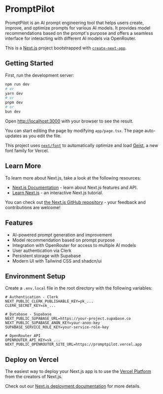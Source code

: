 # PromptPilot

PromptPilot is an AI prompt engineering tool that helps users create, improve, and optimize prompts for various AI models. It provides model recommendations based on the prompt's purpose and offers a seamless interface for interacting with different AI models via OpenRouter.

This is a [Next.js](https://nextjs.org) project bootstrapped with [`create-next-app`](https://nextjs.org/docs/app/api-reference/cli/create-next-app).

## Getting Started

First, run the development server:

```bash
npm run dev
# or
yarn dev
# or
pnpm dev
# or
bun dev
```

Open [http://localhost:3000](http://localhost:3000) with your browser to see the result.

You can start editing the page by modifying `app/page.tsx`. The page auto-updates as you edit the file.

This project uses [`next/font`](https://nextjs.org/docs/app/building-your-application/optimizing/fonts) to automatically optimize and load [Geist](https://vercel.com/font), a new font family for Vercel.

## Learn More

To learn more about Next.js, take a look at the following resources:

- [Next.js Documentation](https://nextjs.org/docs) - learn about Next.js features and API.
- [Learn Next.js](https://nextjs.org/learn) - an interactive Next.js tutorial.

You can check out [the Next.js GitHub repository](https://github.com/vercel/next.js) - your feedback and contributions are welcome!

## Features

- AI-powered prompt generation and improvement
- Model recommendation based on prompt purpose
- Integration with OpenRouter for access to multiple AI models
- User authentication via Clerk
- Persistent storage with Supabase
- Modern UI with Tailwind CSS and shadcn/ui

## Environment Setup

Create a `.env.local` file in the root directory with the following variables:

```
# Authentication - Clerk
NEXT_PUBLIC_CLERK_PUBLISHABLE_KEY=pk_...
CLERK_SECRET_KEY=sk_...

# Database - Supabase
NEXT_PUBLIC_SUPABASE_URL=https://your-project.supabase.co
NEXT_PUBLIC_SUPABASE_ANON_KEY=your-anon-key
SUPABASE_SERVICE_ROLE_KEY=your-service-role-key

# OpenRouter API
OPENROUTER_API_KEY=sk_...
NEXT_PUBLIC_OPENROUTER_SITE_URL=https://promptpilot.vercel.app
```

## Deploy on Vercel

The easiest way to deploy your Next.js app is to use the [Vercel Platform](https://vercel.com/new?utm_medium=default-template&filter=next.js&utm_source=create-next-app&utm_campaign=create-next-app-readme) from the creators of Next.js.

Check out our [Next.js deployment documentation](https://nextjs.org/docs/app/building-your-application/deploying) for more details.
